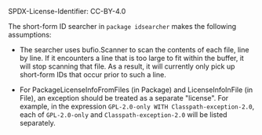 SPDX-License-Identifier: CC-BY-4.0

The short-form ID searcher in `package idsearcher` makes the following assumptions:

- The searcher uses bufio.Scanner to scan the contents of each file, line by
  line. If it encounters a line that is too large to fit within the buffer, it
  will stop scanning that file. As a result, it will currently only pick up
  short-form IDs that occur prior to such a line.

- For PackageLicenseInfoFromFiles (in Package) and LicenseInfoInFile (in File),
  an exception should be treated as a separate "license". For example, in the
  expression `GPL-2.0-only WITH Classpath-exception-2.0`, each of `GPL-2.0-only`
  and `Classpath-exception-2.0` will be listed separately.
